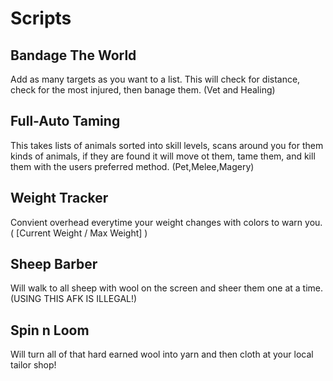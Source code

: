 # Scripts
## Bandage The World
Add as many targets as you want to a list. This will check for distance, check for the most injured, then banage them. (Vet and Healing)
## Full-Auto Taming
This takes lists of animals sorted into skill levels, scans around you for them kinds of animals, if they are found it will move ot them, tame them, and kill them with the users preferred method. (Pet,Melee,Magery)
## Weight Tracker
Convient overhead everytime your weight changes with colors to warn you.( [Current Weight / Max Weight] )
## Sheep Barber
Will walk to all sheep with wool on the screen and sheer them one at a time. (USING THIS AFK IS ILLEGAL!)
## Spin n Loom
Will turn all of that hard earned wool into yarn and then cloth at your local tailor shop!
